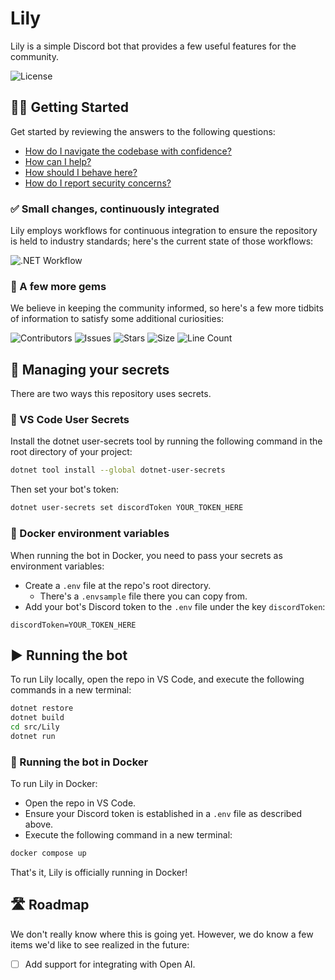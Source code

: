 # Lily

Lily is a simple Discord bot that provides a few useful features for the community.

![License](https://img.shields.io/github/license/tacosontitan/Lily?logo=github&style=for-the-badge)

## 💁‍♀️ Getting Started

Get started by reviewing the answers to the following questions:

- [How do I navigate the codebase with confidence?](http://lily.tacosontitan.com)
- [How can I help?](./CONTRIBUTING.md)
- [How should I behave here?](./CODE_OF_CONDUCT.md)
- [How do I report security concerns?](./SECURITY.md)

### ✅ Small changes, continuously integrated

Lily employs workflows for continuous integration to ensure the repository is held to industry standards; here's the current state of those workflows:

![.NET Workflow](https://img.shields.io/github/actions/workflow/status/tacosontitan/Lily/dotnet.yml?label=Build%20and%20Test&logo=dotnet&style=for-the-badge)

### 💎 A few more gems

We believe in keeping the community informed, so here's a few more tidbits of information to satisfy some additional curiosities:

![Contributors](https://img.shields.io/github/contributors/tacosontitan/Lily?logo=github&style=for-the-badge)
![Issues](https://img.shields.io/github/issues/tacosontitan/Lily?logo=github&style=for-the-badge)
![Stars](https://img.shields.io/github/stars/tacosontitan/Lily?logo=github&style=for-the-badge)
![Size](https://img.shields.io/github/languages/code-size/tacosontitan/Lily?logo=github&style=for-the-badge)
![Line Count](https://img.shields.io/tokei/lines/github/tacosontitan/Lily?logo=github&style=for-the-badge)

## 🔑 Managing your secrets

There are two ways this repository uses secrets.

### 👤 VS Code User Secrets

Install the dotnet user-secrets tool by running the following command in the root directory of your project:

```bash
dotnet tool install --global dotnet-user-secrets
```

Then set your bot's token:

```bash
dotnet user-secrets set discordToken YOUR_TOKEN_HERE
```

### 🐋 Docker environment variables

When running the bot in Docker, you need to pass your secrets as environment variables:

- Create a `.env` file at the repo's root directory.
  - There's a `.envsample` file there you can copy from.
- Add your bot's Discord token to the `.env` file under the key `discordToken`:

```env
discordToken=YOUR_TOKEN_HERE
```

## ▶️ Running the bot

To run Lily locally, open the repo in VS Code, and execute the following commands in a new terminal:

```bash
dotnet restore
dotnet build
cd src/Lily
dotnet run
```

### 🐋 Running the bot in Docker

To run Lily in Docker:

- Open the repo in VS Code.
- Ensure your Discord token is established in a `.env` file as described above.
- Execute the following command in a new terminal:

```bash
docker compose up
```

That's it, Lily is officially running in Docker!

## 🛣️ Roadmap

We don't really know where this is going yet. However, we do know a few items we'd like to see realized in the future:

- [ ] Add support for integrating with Open AI.
